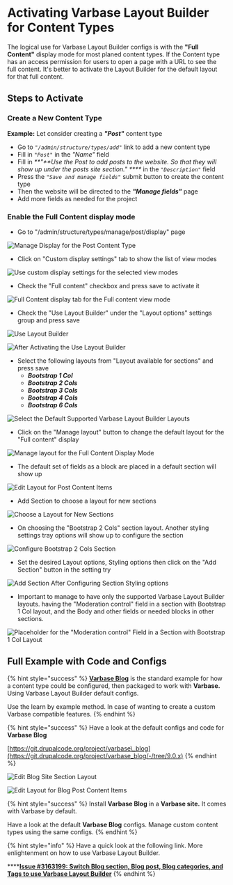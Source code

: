 # Activating Varbase Layout Builder for Content Types

The logical use for Varbase Layout Builder configs is with the **"Full Content"** display mode for most planed content types. If the Content type has an access permission for users to open a page with a URL to see the full content. It's better to activate the Layout Builder for the default layout for that full content.

## Steps to Activate

### Create a New Content Type

**Example:** Let consider creating a _**"Post"**_ content type

* Go to _`"/admin/structure/types/add"`_ link to add a new content type
* Fill in _`"Post"`_ in the _"Name"_ field
* Fill in _\*\*"\*\*Use the Post to add posts to the website. So that they will show up under the posts site section." \*\*\*\*_ in the _`"Description"`_ field
* Press the _`"Save and manage fields"`_ submit button to create the content type
* Then the website will be directed to the _**"Manage fields"**_ page
* Add more fields as needed for the project

### Enable the Full Content display mode

* Go to "/admin/structure/types/manage/post/display" page

![Manage Display for the Post Content Type](../../../.gitbook/assets/Manage-display-dev-varbase9c1-post-1.png)

* Click on "Custom display settings" tab to show the list of view modes

![Use custom display settings for the selected view modes](<../../../.gitbook/assets/Manage-display-dev-varbase9c1-post-2 (1).png>)

* Check the "Full content" checkbox and press save to activate it

![Full Content display tab for the Full content view mode](../../../.gitbook/assets/Manage-display-dev-varbase9c1-post-3.png)

* Check the "Use Layout Builder" under the "Layout options" settings group and press save

![Use Layout Builder](<../../../.gitbook/assets/Manage-display-dev-varbase9c1-post-4 (1).png>)

![After Activating the Use Layout Builder](<../../../.gitbook/assets/Manage-display-dev-varbase9c1-post-5 (1).png>)

* Select the following layouts from "Layout available for sections" and press save
  * _**Bootstrap 1 Col**_
  * _**Bootstrap 2 Cols**_
  * _**Bootstrap 3 Cols**_
  * _**Bootstrap 4 Cols**_
  * _**Bootstrap 6 Cols**_

![Select the Default Supported Varbase Layout Builder Layouts](<../../../.gitbook/assets/Manage-display-dev-varbase9c1-post-6 (1).png>)

* Click on the "Manage layout" button to change the default layout for the "Full content" display

![Manage layout for the Full Content Display Mode](<../../../.gitbook/assets/Manage-display-dev-varbase9c1-post-7 (1).png>)

* The default set of fields as a block are placed in a default section will show up

![Edit Layout for Post Content Items](<../../../.gitbook/assets/Manage-display-dev-varbase9c1-post-8 (1).png>)

* Add Section to choose a layout for new sections

![Choose a Layout for New Sections](../../../.gitbook/assets/Manage-display-dev-varbase9c1-post-9.png)

* On choosing the "Bootstrap 2 Cols" section layout. Another styling settings tray options will show up to configure the section

![Configure Bootstrap 2 Cols Section](<../../../.gitbook/assets/Manage-display-dev-varbase9c1-post-10 (1).png>)

* Set the desired Layout options, Styling options then click on the "Add Section" button in the setting try

![Add Section After Configuring Section Styling options](../../../.gitbook/assets/Manage-display-dev-varbase9c1-post-11.png)

* Important to manage to have only the supported Varbase Layout Builder layouts. having the "Moderation control" field in a section with Bootstrap 1 Col layout, and the Body and other fields or needed blocks in other sections.

![Placeholder for the "Moderation control" Field in a Section with Bootstrap 1 Col Layout](../../../.gitbook/assets/Manage-display-dev-varbase9c1-post-12.png)

## Full Example with Code and Configs

{% hint style="success" %}
[**Varbase Blog**](https://www.drupal.org/project/varbase_blog) is the standard example for how a content type could be configured, then packaged to work with **Varbase.** Using Varbase Layout Builder default configs.

Use the learn by example method. In case of wanting to create a custom Varbase compatible features.
{% endhint %}

{% hint style="success" %}
Have a look at the default configs and code for **Varbase Blog**

[https://git.drupalcode.org/project/varbase\_blog](https://git.drupalcode.org/project/varbase_blog/-/tree/9.0.x)
{% endhint %}

![Edit Blog Site Section Layout](<../../../.gitbook/assets/Edit-layout-for-Blog-dev-varbase9c1 (1).png>)

![Edit Layout for Blog Post Content Items](<../../../.gitbook/assets/Edit-layout-for-Blog-post-content-items-dev-varbase9c1 (1) (1).png>)

{% hint style="success" %}
Install **Varbase Blog** in a **Varbase site.** It comes with Varbase by default.

Have a look at the default **Varbase Blog** configs. Manage custom content types using the same configs.
{% endhint %}

{% hint style="info" %}
Have a quick look at the following link. More enlightenment on how to use Varbase Layout Builder.

\*\*\*\*[**Issue #3163199: Switch Blog section, Blog post, Blog categories, and Tags to use Varbase Layout Builder**](https://www.drupal.org/project/varbase_blog/issues/3163199)
{% endhint %}
